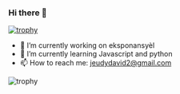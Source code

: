 ### Hi there 👋
[![trophy](https://github-profile-trophy.vercel.app/?username=JeudyDavid)](https://github.com/ryo-ma/github-profile-trophy)





- 🔭 I’m currently working on eksponansyèl
- 🌱 I’m currently learning Javascript and python
- 📫 How to reach me: jeudydavid2@gmail.com

![trophy](https://github-profile-trophy.vercel.app/?username=JeudyDavid&title=Followers)

